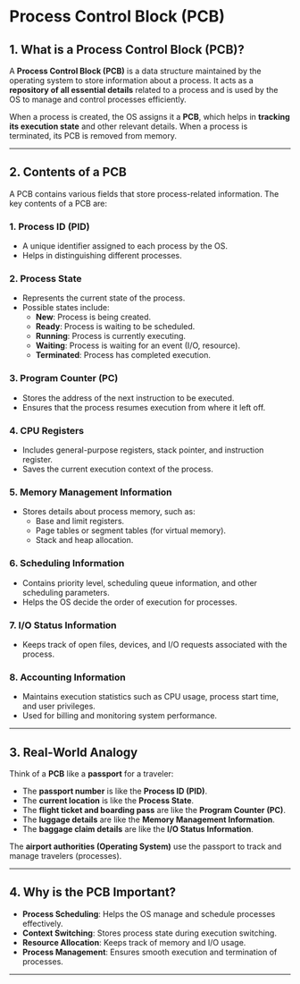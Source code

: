 # Process Control Block (PCB)

## 1. What is a Process Control Block (PCB)?
A **Process Control Block (PCB)** is a data structure maintained by the operating system to store information about a process. It acts as a **repository of all essential details** related to a process and is used by the OS to manage and control processes efficiently.

When a process is created, the OS assigns it a **PCB**, which helps in **tracking its execution state** and other relevant details. When a process is terminated, its PCB is removed from memory.

---

## 2. Contents of a PCB
A PCB contains various fields that store process-related information. The key contents of a PCB are:

### 1. **Process ID (PID)**
   - A unique identifier assigned to each process by the OS.
   - Helps in distinguishing different processes.

### 2. **Process State**
   - Represents the current state of the process.
   - Possible states include:
     - **New**: Process is being created.
     - **Ready**: Process is waiting to be scheduled.
     - **Running**: Process is currently executing.
     - **Waiting**: Process is waiting for an event (I/O, resource).
     - **Terminated**: Process has completed execution.

### 3. **Program Counter (PC)**
   - Stores the address of the next instruction to be executed.
   - Ensures that the process resumes execution from where it left off.

### 4. **CPU Registers**
   - Includes general-purpose registers, stack pointer, and instruction register.
   - Saves the current execution context of the process.

### 5. **Memory Management Information**
   - Stores details about process memory, such as:
     - Base and limit registers.
     - Page tables or segment tables (for virtual memory).
     - Stack and heap allocation.

### 6. **Scheduling Information**
   - Contains priority level, scheduling queue information, and other scheduling parameters.
   - Helps the OS decide the order of execution for processes.

### 7. **I/O Status Information**
   - Keeps track of open files, devices, and I/O requests associated with the process.

### 8. **Accounting Information**
   - Maintains execution statistics such as CPU usage, process start time, and user privileges.
   - Used for billing and monitoring system performance.

---

## 3. Real-World Analogy
Think of a **PCB** like a **passport** for a traveler:
- The **passport number** is like the **Process ID (PID)**.
- The **current location** is like the **Process State**.
- The **flight ticket and boarding pass** are like the **Program Counter (PC)**.
- The **luggage details** are like the **Memory Management Information**.
- The **baggage claim details** are like the **I/O Status Information**.

The **airport authorities (Operating System)** use the passport to track and manage travelers (processes).

---

## 4. Why is the PCB Important?
- **Process Scheduling**: Helps the OS manage and schedule processes effectively.
- **Context Switching**: Stores process state during execution switching.
- **Resource Allocation**: Keeps track of memory and I/O usage.
- **Process Management**: Ensures smooth execution and termination of processes.

---
